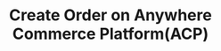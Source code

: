 ---
title: Create Order on Anywhere Commerce Platform(ACP)
excerpt: ''
deprecated: false
hidden: false
metadata:
  title: ''
  description: ''
  robots: index
next:
  description: ''
---